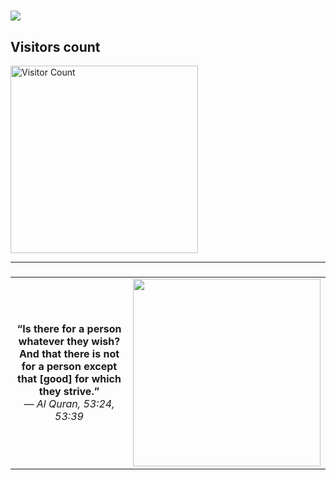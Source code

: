 <h1>
  <img src="https://readme-typing-svg.demolab.com/?lines=Hi,+I'm+Nosratee+Jahan+Naba&color=FF69B4" />
</h1>

##  Visitors count
<p>
  <img src="https://count.getloli.com/get/@nosratee-jahan-naba?theme=miku" alt="Visitor Count" width=300" />
</p>

---
### 
<table align="center">
  <tr>
    <td>
      <p align="center">
        <strong>“Is there for a person whatever they wish?<br>
        And that there is not for a person except that [good] for which they strive.”</strong><br>
        <em>— Al Quran, 53:24, 53:39</em>
      </p>
    </td>
    <td>
      <img src="https://i.pinimg.com/originals/4d/67/0e/4d670e6307fb44c4d4b6d8d14a5661fa.gif" width="300"/>
    </td>
  </tr>
</table>

